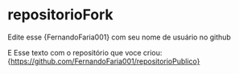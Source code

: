 # repositorioFork

Edite esse {FernandoFaria001} com seu nome de usuário no github


E Esse texto com o repositório que voce criou: {https://github.com/FernandoFaria001/repositorioPublico}
